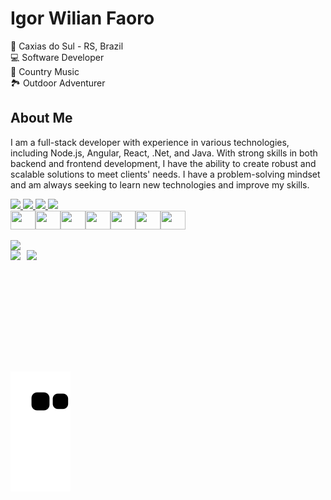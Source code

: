 # Igor Wilian Faoro

📍 Caxias do Sul - RS, Brazil<br>
💻 Software Developer<br>
🤠 Country Music<br>
🏞️ Outdoor Adventurer<br>

## About Me
I am a full-stack developer with experience in various technologies, including Node.js, Angular, React, .Net, and Java. With strong skills in both backend and frontend development, I have the ability to create robust and scalable solutions to meet clients' needs. I have a problem-solving mindset and am always seeking to learn new technologies and improve my skills.

<a href="https://www.linkedin.com/in/igorwfaoro" target="_blank">
  <img src="https://img.shields.io/badge/igorwfaoro-blue?logo=linkedin&style=flat">
</a>
<a href="https://www.instagram.com/igorwfaoro" target="_blank">
  <img src="https://img.shields.io/badge/igorwfaoro-blue?color=CB2770&logo=instagram&logoColor=fff&style=flat">
</a>
<a href="https://www.instagram.com/igorwfaoro" target="_blank">
  <img src="https://img.shields.io/badge/igorwfaoro-blue?color=1CCC5B&logo=spotify&logoColor=fff&style=flat">
</a>
<a href="mailto:igor.faoro17@gmail.com" target="_blank">
  <img src="https://img.shields.io/badge/igorwfaoro-blue?color=E02E23&logo=gmail&logoColor=fff&style=flat">
</a>

<div style="display: flex"><br>
  <img height="30" width="40" src="https://cdn.jsdelivr.net/gh/devicons/devicon/icons/typescript/typescript-original.svg">
  <img height="30" width="40" src="https://cdn.jsdelivr.net/gh/devicons/devicon/icons/javascript/javascript-original.svg">
  <img height="30" width="40" src="https://cdn.jsdelivr.net/gh/devicons/devicon/icons/react/react-original.svg">
  <img height="30" width="40" src="https://cdn.jsdelivr.net/gh/devicons/devicon/icons/angularjs/angularjs-original.svg">
  <img height="30" width="40" src="https://cdn.jsdelivr.net/gh/devicons/devicon/icons/nodejs/nodejs-original.svg">
  <img height="30" width="40" src="https://cdn.jsdelivr.net/gh/devicons/devicon/icons/csharp/csharp-original.svg">
  <img height="30" width="40" src="https://cdn.jsdelivr.net/gh/devicons/devicon/icons/java/java-original.svg">
</div>

<br>
  
<div>
  <div style="display: flex">
    <img src="https://github-profile-summary-cards.vercel.app/api/cards/profile-details?username=igorwfaoro&theme=dracula&card_width=30"/>
  </div>

  <div style="display: flex; gap: 10px">
    <img height="180em" src="https://github-readme-stats.vercel.app/api?username=igorwfaoro&show_icons=true&theme=dracula&include_all_commits=true&count_private=true&hide_border=true"/>
    <img height="180em" src="https://github-readme-stats.vercel.app/api/top-langs/?username=igorwfaoro&layout=compact&hide_border=true&theme=dracula"/>
  </div>
</div>

![Snake animation](https://github.com/igorwfaoro/igorwfaoro/blob/output/github-contribution-grid-snake.svg)
